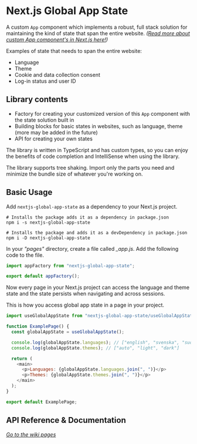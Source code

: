 # Next.js Global App State

A custom `App` component which implements a robust, full stack solution for maintaining the kind of state that span the entire website. _([Read more about custom App component's in Next.js here!](https://nextjs.org/docs/advanced-features/custom-app "nextjs.org/docs/advanced-features/custom-app"))_

Examples of state that needs to span the entire website:

- Language
- Theme
- Cookie and data collection consent
- Log-in status and user ID

## Library contents

- Factory for creating your customized version of this `App` component with the state solution built in
- Building blocks for basic states in websites, such as language, theme (more may be added in the future)
- API for creating your own states

The library is written in TypeScript and has custom types, so you can enjoy the benefits of code completion and IntelliSense when using the library.

The library supports tree shaking. Import only the parts you need and minimize the bundle size of whatever you're working on.

## Basic Usage

Add `nextjs-global-app-state` as a dependency to your Next.js project.

```
# Installs the package adds it as a dependency in package.json
npm i -s nextjs-global-app-state

# Installs the package and adds it as a devDependency in package.json
npm i -D nextjs-global-app-state
```

In your _"pages"_ directory, create a file called _\_app.js_. Add the following code to the file.

```js
import appFactory from "nextjs-global-app-state";

export default appFactory();
```

Now every page in your Next.js project can access the language and theme state and the state persists when navigating and across sessions.

This is how you access global app state in a page in your project.

```js
import useGlobalAppState from "nextjs-global-app-state/useGlobalAppState";

function ExamplePage() {
  const globalAppState = useGlobalAppState();

  console.log(globalAppState.languages); // ["english", "svenska", "suomi"]
  console.log(globalAppState.themes); // ["auto", "light", "dark"]

  return (
    <main>
      <p>Languages: {globalAppState.languages.join(", ")}</p>
      <p>Themes: {globalAppState.themes.join(", ")}</p>
    </main>
  );
}

export default ExamplePage;
```

## API Reference & Documentation

_[Go to the wiki pages](https://github.com/DanielGiljam/nextjs-global-app-state/wiki "github.com/DanielGiljam/nextjs-global-app-state/wiki")_
